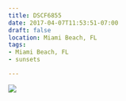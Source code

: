 ```yaml
---
title: DSCF6855
date: 2017-04-07T11:53:51-07:00
draft: false
location: Miami Beach, FL
tags:
- Miami Beach, FL
- sunsets

---
```

![](https://d17enza3bfujl8.cloudfront.net/DSCF6855.jpg)
